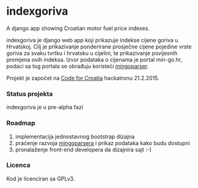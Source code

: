 # indexgoriva
A django app showing Croatian motor fuel price indexes.

indexgoriva je django web app koji prikazuje indekse cijene goriva u Hrvatskoj. Cilj je prikazivanje ponderirane prosječne cijene pojedine vrste goriva za svaku tvrtku i hrvatsku u cijelini, te prikazivanje povijesnih promjena ovih indeksa.
  Izvor podataka o cijenama je portal min-go.hr, podaci sa tog portala se obrađuju koristeći [mingoparser](https://github.com/dijxtra/mingoparser).
  
  Projekt je započet na [Code for Croatia](http://codeforcroatia.org/) hackatronu 21.2.2015.

### Status projekta

indexgoriva je u pre-alpha fazi

### Roadmap

1. implementacija jednostavnog bootstrap dizajna
2. praćenje razvoja [mingoparsera](https://github.com/dijxtra/mingoparser) i prikaz podataka kako budu dostupni
3. pronalaženje front-end developera da dizajnira sajt :-)

### Licenca

Kod je licenciran sa GPLv3.
